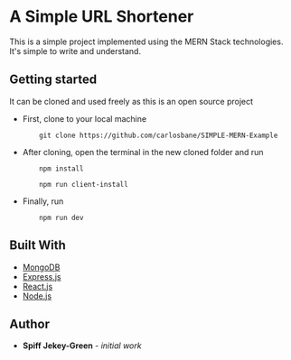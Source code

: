 # A Simple URL Shortener

 This is a simple project implemented using the MERN Stack technologies. It's simple to write and understand.

## Getting started

It can be cloned and used freely as this is an open source project
* First, clone to your local machine
    ```git
        git clone https://github.com/carlosbane/SIMPLE-MERN-Example
    ```
* After cloning, open the terminal in the new cloned folder and run
    ```npm
        npm install

        npm run client-install
    ```
* Finally, run
    ```npm
        npm run dev
    ```

## Built With
* [MongoDB](https://www.mongodb.org)
* [Express.js](https://www.npmjs.com/package/express)
* [React.js](https://reactjs.org)
* [Node.js](https://nodejs.org)

## Author
*  **Spiff Jekey-Green** - *initial work*